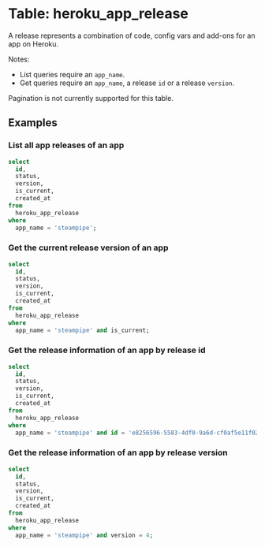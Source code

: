 # Table: heroku_app_release

A release represents a combination of code, config vars and add-ons for an app on Heroku.

Notes:
* List queries require an `app_name`.
* Get queries require an `app_name`, a release `id` or a release `version`.

Pagination is not currently supported for this table.

## Examples

### List all app releases of an app

```sql
select
  id,
  status,
  version,
  is_current,
  created_at
from
  heroku_app_release
where
  app_name = 'steampipe';
```

### Get the current release version of an app

```sql
select
  id,
  status,
  version,
  is_current,
  created_at
from
  heroku_app_release
where
  app_name = 'steampipe' and is_current;
```

### Get the release information of an app by release id

```sql
select
  id,
  status,
  version,
  is_current,
  created_at
from
  heroku_app_release
where
  app_name = 'steampipe' and id = 'e8256596-5583-4df0-9a6d-cf0af5e11f02';
```

### Get the release information of an app by release version

```sql
select
  id,
  status,
  version,
  is_current,
  created_at
from
  heroku_app_release
where
  app_name = 'steampipe' and version = 4;
```

